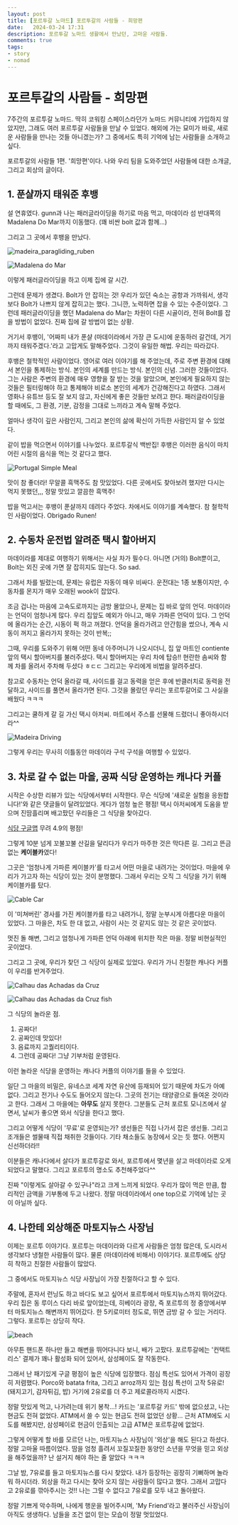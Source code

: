 ```yaml
---
layout: post
title: [포르투갈 노마드] 포르투갈의 사람들 - 희망편
date:   2024-03-24 17:31
description: 포르투갈 노마드 생활에서 만났던, 고마운 사람들.
comments: true
tags:
- story
- nomad
---
```

# 포르투갈의 사람들 - 희망편

7주간의 포르투갈 노마드. 딱히 코워킹 스페이스라던가 노마드 커뮤니티에 가입하지 않았지만, 그래도 여러 포르투갈 사람들을 만날 수 있었다.
해외에 가는 묘미가 바로, 새로운 사람들을 만나는 것들 아니겠는가?
그 중에서도 특히 기억에 남는 사람들을 소개하고 싶다.

포르투갈의 사람들 1편. '희망편'이다. 
나와 우리 팀을 도와주었던 사람들에 대한 소개글, 그리고 회상의 글이다.

## 1. 푼샬까지 태워준 후뱅

설 연휴였다. gunn과 나는 패러글라이딩을 하기로 마음 먹고, 마데이라 섬 반대쪽의 Madalena Do Mar까지 이동했다. (꽤 비싼 bolt 값과 함께...)

그리고 그 곳에서 후뱅을 만났다. 

![madeira_paragliding_ruben](../assets/img/2024-03-24-portugal-people-good/paragliding_gunn.jpeg)

![Madalena do Mar](../assets/img/2024-03-24-portugal-people-good/madalena_do_mar_before_gliding.jpeg)

이렇게 패러글라이딩을 하고 이제 집에 갈 시간.

그런데 문제가 생겼다. Bolt가 안 잡히는 것! 
우리가 있던 숙소는 공항과 가까워서, 생각보다 Bolt가 나쁘지 않게 잡히고는 했다. 그니깐, 노력하면 잡을 수 있는 수준이었다.
그런데 패러글라이딩을 했던 Madalena do Mar는 차원이 다른 시골이라, 전혀 Bolt를 잡을 방법이 없었다. 진짜 집에 갈 방법이 없는 상황.

거기서 후뱅이, '어짜피 내가 푼샬 (마데이라에서 가장 큰 도시)에 운동하러 갈건데, 거기까지 태워주겠다.'라고 고맙게도 말해주었다.
그것이 유일한 해법. 우리는 따라갔다.

후뱅은 철학적인 사람이었다. 영어로 여러 이야기를 해 주었는데, 주로 주변 환경에 대해서 본인을 통제하는 방식. 본인의 세계를 만드는 방식. 본인의 신념. 그러한 것들이었다.
그는 사람은 주변의 환경에 매우 영향을 잘 받는 것을 알았으며, 본인에게 필요하지 않는 것들은 필터링해야 하고 통제해야 비로소 본인의 세계가 건강해진다고 하였다. 
그래서 영화나 유튜브 등도 잘 보지 않고, 자신에게 좋은 것들만 보려고 한다. 
패러글라이딩을 할 때에도, 그 환경, 기분, 감정을 그대로 느끼라고 계속 말해 주었다. 

얼마나 생각이 깊은 사람인지, 그리고 본인의 삶에 확신이 가득한 사람인지 알 수 있었다.

같이 밥을 먹으면서 이야기를 나누었다. 포르투갈식 백반집! 후뱅은 이러한 음식이 마치 어린 시절의 음식을 먹는 것 같다고 했다. 

![Portugal Simple Meal](../assets/img/2024-03-24-portugal-people-good/ruben_dinner.jpeg)

맛이 참 좋더라! 무알콜 흑맥주도 참 맛있었다. 다른 곳에서도 찾아보려 했지만 다시는 먹지 못했던,,, 정말 맛있고 깔끔한 흑맥주!


밥을 먹고서는 후뱅이 푼샬까지 데려다 주었다. 차에서도 이야기를 계속했다. 참 철학적인 사람이었다. Obrigado Runen!

## 2. 수동차 운전법 알려준 택시 할아버지
마데이라를 제대로 여행하기 위해서는 사실 차가 필수다. 아니면 (거의) Bolt뿐이고, Bolt는 외진 곳에 가면 잘 잡히지도 않는다. So sad.

그래서 차를 빌렸는데, 문제는 유럽은 자동이 매우 비싸다. 
운전대는 1종 보통이지만, 수동차를 몬지가 매우 오래된 wook이 잡았다. 

조금 겁나는 마음에 고속도로까지는 금방 몰았으나, 문제는 집 바로 앞의 언덕. 마데이라는 언덕이 엄청나게 많다. 우리 집앞도 예외가 아니고, 매우 가파른 언덕이 있다. 
그 언덕에 올라가는 순간, 시동이 퍽 하고 꺼졌다. 언덕을 올라가려고 안간힘을 썼으나, 계속 시동이 꺼지고 올라가지 못하는 것이 반복;;

그때, 우리를 도와주기 위해 어떤 동네 아주머니가 나오시더니, 집 앞 마트인 contiente 앞의 택시 할아버지를 불러주셨다.
택시 할아버지는 우리 차에 탑승!! 현란한 솜씨와 함께 차를 올려서 주차해 두셨다 ㅎㄷㄷ
그리고는 우리에게 비법을 알려주셨다.

참고로 수동차는 언덕 올라갈 때, 사이드를 걸고 동력을 얻은 후에 반클러치로 동력을 전달하고, 사이드를 풀면서 올라가면 된다.
그것을 몰랐던 우리는 포르투갈어로 그 사실을 배웠다 ㅋㅋㅋ

그리고는 쿨하게 갈 길 가신 택시 아저씨. 마트에서 주스를 선물해 드렸더니 좋아하시더라^^

![Madeira Driving](../assets/img/2024-03-24-portugal-people-good/madeira_driving.jpeg)

그렇게 우리는 무사히 이틀동안 마데이라 구석 구석을 여행할 수 있었다.

## 3. 차로 갈 수 없는 마을, 공짜 식당 운영하는 캐나다 커플

시작은 수상한 리뷰가 있는 식당에서부터 시작한다. 무슨 식당에 '새로운 실험을 응원합니다!'와 같은 댓글들이 달려있었다. 
게다가 엄청 높은 평점! 택시 아저씨에게 도움을 받으며 진땀흘리며 배고팠던 우리들은 그 식당을 찾아갔다.

[식당 구글맵](https://maps.app.goo.gl/2doPUvXhep9hjTB98) 무려 4.9의 평점!

그렇게 10분 넘게 꼬불꼬불 산길을 달리다가 우리가 마주한 것은 막다른 길. 그리고 뜬금없는 **케이블카**였다! 

그곳은 '엄청나게 가파른 케이블카'를 타고서 어떤 마을로 내려가는 것이었다. 마을에 우리가 가고자 하는 식당이 있는 것이 분명했다. 
그래서 우리는 오직 그 식당을 가기 위해 케이블카를 탔다.

![Cable Car](../assets/img/2024-03-24-portugal-people-good/cable_car_height.jpeg)

이 '미쳐버린' 경사를 가진 케이블카를 타고 내려가니, 정말 눈부시게 아름다운 마을이 있었다. 그 마을은, 차도 한 대 없고, 사람이 사는 것 같지도 않는 것 같은 곳이었다.

멋진 돌 해변, 그리고 엄청나게 가파른 언덕 아래에 위치한 작은 마을. 정말 비현실적인 곳이었다.

그리고 그 곳에, 우리가 찾던 그 식당이 실제로 있었다. 우리가 가니 친절한 캐나다 커플이 우리를 반겨주었다.

![Calhau das Achadas da Cruz](../assets/img/2024-03-24-portugal-people-good/cable_car_clam.jpeg)

![Calhau das Achadas da Cruz fish](../assets/img/2024-03-24-portugal-people-good/cable_car_fish.jpeg)

그 식당의 놀라운 점.

1. 공짜다!
2. 공짜인데 맛있다!
3. 음료까지 고퀄리티이다.
4. 그런데 공짜다! 그냥 기부처럼 운영된다.

이런 놀라운 식당을 운영하는 캐나다 커플의 이야기를 들을 수 있었다.

일단 그 마을의 비밀은, 유네스코 세계 자연 유산에 등재되어 있기 때문에 차도가 아예 없다.
그리고 전기나 수도도 들어오지 않는다. 그곳의 전기는 태양광으로 들여온 것이라고 한다. 
그래서 그 마을에는 **아무도** 살지 못한다. 그분들도 근처 포르토 모니즈에서 살면서, 날씨가 좋으면 와서 식당을 한다고 했다.

그리고 어떻게 식당이 '무료'로 운영되는가? 
생선들은 직접 나가서 잡은 생선들. 그리고 조개들은 썰물때 직접 채취한 것들이다. 기타 채소들도 농장에서 오는 듯 했다. 어쩐지 신선하더라!!

이분들은 캐나다에서 살다가 포르투갈로 와서, 포르투에서 몇년을 살고 마데이라로 오게 되었다고 말했다. 그리고 포르투의 명소도 추천해주었다^^ 

진짜 "이렇게도 살아갈 수 있구나"라고 크게 느끼게 되었다. 
우리가 많이 먹은 만큼, 합리적인 금액을 기부통에 두고 나왔다. 
정말 마데이라에서 one top으로 기억에 남는 곳이 아닐까 싶다. 



## 4. 나한테 외상해준 마토지뉴스 사장님

이제는 포르투 이야기다. 포르투는 마데이라와 다르게 사람들은 엄청 많은데, 도시라서 생각보다 냉철한 사람들이 많다. 
물론 (마데이라에 비해서) 이야기다. 포르투에도 상당히 착하고 친절한 사람들이 많았다. 

그 중에서도 마토지뉴스 식당 사장님이 가장 친절하다고 할 수 있다.

주말에, 혼자서 런닝도 하고 바다도 보고 싶어서 포르투에서 마토지뉴스까지 뛰어갔다.
우리 집은 동 루이스 다리 바로 앞이었는데, 히베이라 광장, 즉 포르투의 정 중앙에서부터 마토지뉴스 해변까지 뛰어갔다.
한 5키로미터 정도로, 뛰면 금방 갈 수 있는 거리다. 그렇다. 포르투는 상당히 작다.

![beach](../assets/img/2024-03-24-portugal-people-good/porto_beach.jpeg)

아무튼 핸드폰 하나만 들고 해변을 뛰어다니다 보니, 배가 고팠다. 포르투갈에는 '컨택트리스' 결제가 꽤나 활성화 되어 있어서, 삼성페이도 잘 작동한다.

그래서 난 패기있게 구글 평점이 높은 식당에 입장했다. 점심 특선도 있어서 가격이 굉장히 저렴했다. 
Porco와 batata frita, 그리고 arroz까지 있는 점심 특선이 고작 5유로! (돼지고기, 감자튀김, 밥) 거기에 2유로를 더 주고 제로콜라까지 시켰다.


정말 맛있게 먹고, 나가려는데 위기 봉착...! 카드는 '포르투갈 카드' 밖에 없으셨고, 나는 현금도 전혀 없었다. ATM에서 쓸 수 있는 현금도 전혀 없었던 상황...
근처 ATM에도 시도를 해봤지만, 삼성페이로 현금이 인출되는 고급 ATM은 포르투갈에 없었다.

그렇게 어떻게 할 바를 모르던 나는, 마토지뉴스 사장님이 '외상'을 해도 된다고 하셨다.
정말 고마울 따름이었다. 
땀을 엄청 흘려서 꼬질꼬질한 동양인 소년을 무엇을 믿고 외상을 해주었을까? 난 설거지 해야 하는 줄 알았다 ㅋㅋㅋ

그날 밤, 7유로를 들고 마토지뉴스를 다시 찾았다. 내가 등장하는 굉장히 기뻐하며 놀라워 하시더라. 
외상을 하고 다시는 찾아 오지 않는 사람들이 많다고 했다.
그래서 고맙다고 2유로를 깎아주시는 것!! 나는 그럴 수 없다고 7유로를 모두 내고 돌아왔다. 

정말 기쁘게 악수하며, 나에게 행운을 빌어주시며, 'My Friend'라고 불러주신 사장님이 아직도 생생하다.
남들을 조건 없이 믿는 모습이 정말 멋있었다.
